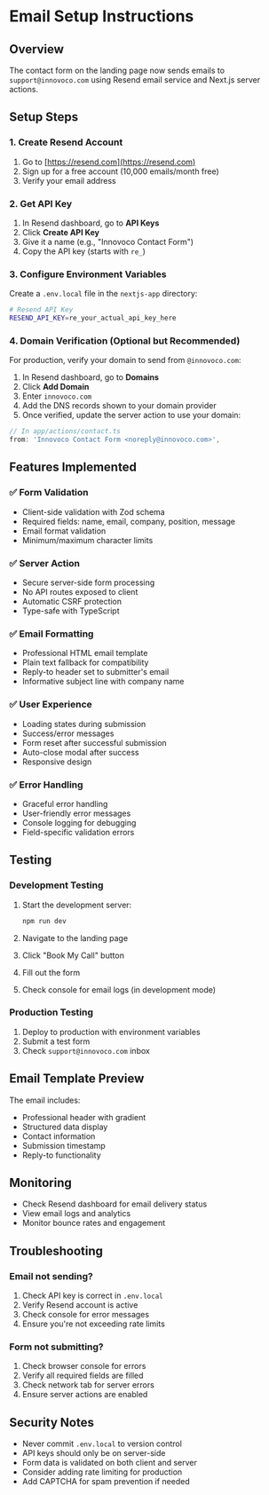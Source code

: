 # Email Setup Instructions

## Overview
The contact form on the landing page now sends emails to `support@innovoco.com` using Resend email service and Next.js server actions.

## Setup Steps

### 1. Create Resend Account
1. Go to [https://resend.com](https://resend.com)
2. Sign up for a free account (10,000 emails/month free)
3. Verify your email address

### 2. Get API Key
1. In Resend dashboard, go to **API Keys**
2. Click **Create API Key**
3. Give it a name (e.g., "Innovoco Contact Form")
4. Copy the API key (starts with `re_`)

### 3. Configure Environment Variables
Create a `.env.local` file in the `nextjs-app` directory:

```bash
# Resend API Key
RESEND_API_KEY=re_your_actual_api_key_here
```

### 4. Domain Verification (Optional but Recommended)
For production, verify your domain to send from `@innovoco.com`:

1. In Resend dashboard, go to **Domains**
2. Click **Add Domain**
3. Enter `innovoco.com`
4. Add the DNS records shown to your domain provider
5. Once verified, update the server action to use your domain:

```typescript
// In app/actions/contact.ts
from: 'Innovoco Contact Form <noreply@innovoco.com>',
```

## Features Implemented

### ✅ Form Validation
- Client-side validation with Zod schema
- Required fields: name, email, company, position, message
- Email format validation
- Minimum/maximum character limits

### ✅ Server Action
- Secure server-side form processing
- No API routes exposed to client
- Automatic CSRF protection
- Type-safe with TypeScript

### ✅ Email Formatting
- Professional HTML email template
- Plain text fallback for compatibility
- Reply-to header set to submitter's email
- Informative subject line with company name

### ✅ User Experience
- Loading states during submission
- Success/error messages
- Form reset after successful submission
- Auto-close modal after success
- Responsive design

### ✅ Error Handling
- Graceful error handling
- User-friendly error messages
- Console logging for debugging
- Field-specific validation errors

## Testing

### Development Testing
1. Start the development server:
   ```bash
   npm run dev
   ```

2. Navigate to the landing page
3. Click "Book My Call" button
4. Fill out the form
5. Check console for email logs (in development mode)

### Production Testing
1. Deploy to production with environment variables
2. Submit a test form
3. Check `support@innovoco.com` inbox

## Email Template Preview
The email includes:
- Professional header with gradient
- Structured data display
- Contact information
- Submission timestamp
- Reply-to functionality

## Monitoring
- Check Resend dashboard for email delivery status
- View email logs and analytics
- Monitor bounce rates and engagement

## Troubleshooting

### Email not sending?
1. Check API key is correct in `.env.local`
2. Verify Resend account is active
3. Check console for error messages
4. Ensure you're not exceeding rate limits

### Form not submitting?
1. Check browser console for errors
2. Verify all required fields are filled
3. Check network tab for server errors
4. Ensure server actions are enabled

## Security Notes
- Never commit `.env.local` to version control
- API keys should only be on server-side
- Form data is validated on both client and server
- Consider adding rate limiting for production
- Add CAPTCHA for spam prevention if needed